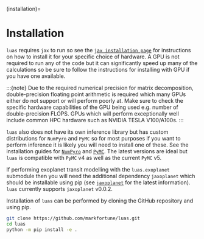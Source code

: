 (installation)=

# Installation

`luas` requires `jax` to run so see the [`jax installation page`](https://github.com/google/jax/#installation) for instructions on how to install it for your specific choice of hardware. A GPU is not required to run any of the code but it can significantly speed up many of the calculations so be sure to follow the instructions for installing with GPU if you have one available.

:::{note}
Due to the required numerical precision for matrix decomposition, double-precision floating point arithmetic is required which many GPUs either do not support or will perform poorly at. Make sure to check the specific hardware capabilities of the GPU being used e.g. number of double-precision FLOPS. GPUs which will perform exceptionally well include common HPC hardware such as NVIDIA TESLA V100/A100s.
:::

`luas` also does not have its own inference library but has custom distributions for `NumPyro` and `PyMC` so for most purposes if you want to perform inference it is likely you will need to install one of these. See the installation guides for [`NumPyro`](https://num.pyro.ai/en/latest/getting_started.html#installation) and [`PyMC`](https://www.pymc.io/projects/docs/en/latest/installation.html). The latest versions are ideal but `luas` is compatible with `PyMC` v4 as well as the current `PyMC` v5.

If performing exoplanet transit modelling with the `luas.exoplanet` submodule then you will need the additional dependency `jaxoplanet` which should be installable using pip (see [`jaxoplanet`](https://github.com/exoplanet-dev/jaxoplanet) for the latest information). `luas` currently supports `jaxoplanet` v0.0.2.

Installation of `luas` can be performed by cloning the GitHub repository and using pip.

```bash
git clone https://github.com/markfortune/luas.git
cd luas
python -m pip install -e .
```

